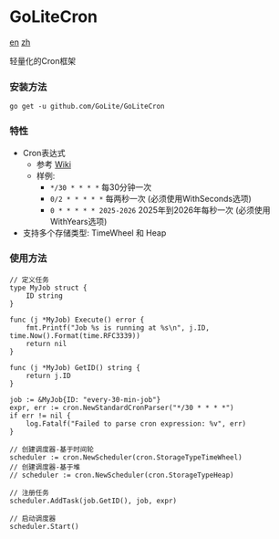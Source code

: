 # GoLiteCron

[en](readme.md) [zh](readme.zh.md)

轻量化的Cron框架

### 安装方法
```
go get -u github.com/GoLite/GoLiteCron
```

### 特性
- Cron表达式
  - 参考 [Wiki](https://en.wikipedia.org/wiki/Cron)
  - 样例: 
    - `*/30 * * * *` 每30分钟一次
    - `0/2 * * * * *` 每两秒一次 (必须使用WithSeconds选项)
    - `0 * * * * * 2025-2026` 2025年到2026年每秒一次 (必须使用WithYears选项)
- 支持多个存储类型: TimeWheel 和 Heap

### 使用方法
```
// 定义任务
type MyJob struct {
	ID string
}

func (j *MyJob) Execute() error {
	fmt.Printf("Job %s is running at %s\n", j.ID, time.Now().Format(time.RFC3339))
	return nil
}

func (j *MyJob) GetID() string {
	return j.ID
}

job := &MyJob{ID: "every-30-min-job"}
expr, err := cron.NewStandardCronParser("*/30 * * * *")
if err != nil {
    log.Fatalf("Failed to parse cron expression: %v", err)
}

// 创建调度器-基于时间轮
scheduler := cron.NewScheduler(cron.StorageTypeTimeWheel)
// 创建调度器-基于堆
// scheduler := cron.NewScheduler(cron.StorageTypeHeap)

// 注册任务
scheduler.AddTask(job.GetID(), job, expr)

// 启动调度器
scheduler.Start()
```